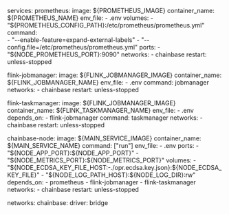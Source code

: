 services: 
  prometheus: 
    image: ${PROMETHEUS_IMAGE} 
    container_name: ${PROMETHEUS_NAME} 
    env_file: 
      - .env 
    volumes: 
      - "${PROMETHEUS_CONFIG_PATH}:/etc/prometheus/prometheus.yml" 
    command:  
      - "--enable-feature=expand-external-labels" 
      - "--config.file=/etc/prometheus/prometheus.yml" 
    ports: 
      - "${NODE_PROMETHEUS_PORT}:9090" 
    networks: 
      - chainbase 
    restart: unless-stopped 
 
  flink-jobmanager: 
    image: ${FLINK_JOBMANAGER_IMAGE} 
    container_name: ${FLINK_JOBMANAGER_NAME} 
    env_file: 
      - .env 
    command: jobmanager 
    networks: 
      - chainbase 
    restart: unless-stopped 
 
  flink-taskmanager: 
    image: ${FLINK_JOBMANAGER_IMAGE} 
    container_name: ${FLINK_TASKMANAGER_NAME} 
    env_file: 
      - .env 
    depends_on: 
      - flink-jobmanager 
    command: taskmanager 
    networks: 
      - chainbase 
    restart: unless-stopped 
 
  chainbase-node: 
    image: ${MAIN_SERVICE_IMAGE} 
    container_name: ${MAIN_SERVICE_NAME} 
    command: ["run"] 
    env_file: 
      - .env 
    ports: 
      - "${NODE_APP_PORT}:${NODE_APP_PORT}" 
      - "${NODE_METRICS_PORT}:${NODE_METRICS_PORT}" 
    volumes: 
      - "${NODE_ECDSA_KEY_FILE_HOST:-./opr.ecdsa.key.json}:${NODE_ECDSA_KEY_FILE}" 
      - "${NODE_LOG_PATH_HOST}:${NODE_LOG_DIR}:rw" 
    depends_on: 
      - prometheus 
      - flink-jobmanager 
      - flink-taskmanager 
    networks: 
      - chainbase 
    restart: unless-stopped 
 
networks: 
  chainbase: 
    driver: bridge
